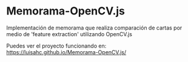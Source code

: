 # Memorama-OpenCV.js
Implementación de memorama que realiza comparación de cartas por medio de 'feature extraction' utilizando OpenCV.js

Puedes ver el proyecto funcionando en: https://luisahc.github.io/Memorama-OpenCV.js/
